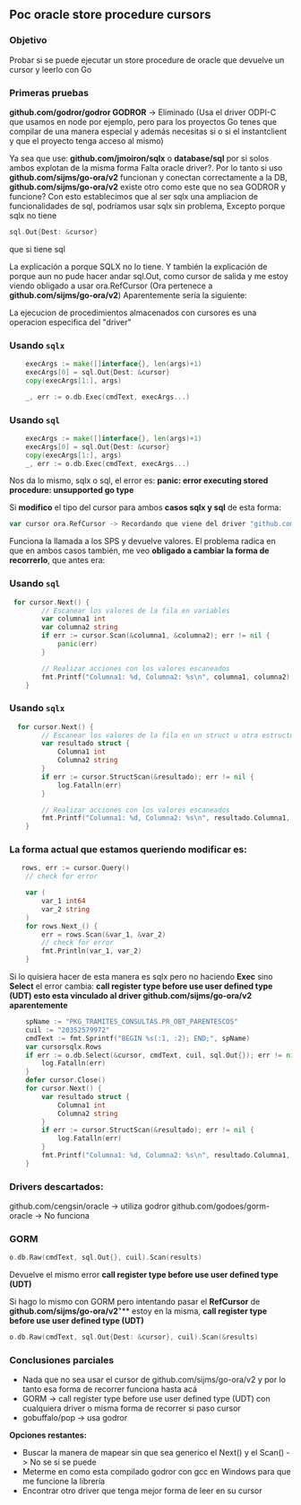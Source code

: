 ## Poc oracle store procedure cursors 

### Objetivo
Probar si se puede ejecutar un store procedure de oracle que devuelve un cursor y leerlo con Go

### Primeras pruebas

**github.com/godror/godror GODROR** -> Eliminado (Usa el driver ODPI-C que usamos en node por ejemplo, pero para los proyectos Go tenes que compilar de una manera especial y además necesitas si o si el instantclient y que el proyecto tenga acceso al mismo)


Ya sea que use: **github.com/jmoiron/sqlx** o **database/sql** por si solos ambos explotan de la misma forma Falta oracle driver?. Por lo tanto si uso **github.com/sijms/go-ora/v2** funcionan y conectan correctamente a la DB, **github.com/sijms/go-ora/v2** existe otro como este que no sea GODROR y funcione?
Con esto establecimos que al ser sqlx una ampliacion de funcionalidades de sql, podríamos usar sqlx sin problema, Excepto porque sqlx no tiene 
``` go
sql.Out{Dest: &cursor}
```
que si tiene sql 

La explicación a porque SQLX no lo tiene. Y también la explicación de porque aun no pude hacer andar sql.Out, como cursor de salida y me estoy viendo obligado a usar ora.RefCursor (Ora pertenece a **github.com/sijms/go-ora/v2**)
Aparentemente sería la siguiente:

La ejecucion de procedimientos almacenados con cursores es una operacion especifica del "driver"

### Usando `sqlx`
``` go  var cursor *sqlx.Rows
    execArgs := make([]interface{}, len(args)+1)
    execArgs[0] = sql.Out{Dest: &cursor}
    copy(execArgs[1:], args)

    _, err := o.db.Exec(cmdText, execArgs...)
```
### Usando `sql`

``` go      var cursor *sql.Rows
    execArgs := make([]interface{}, len(args)+1)
    execArgs[0] = sql.Out{Dest: &cursor}
    copy(execArgs[1:], args)
    _, err := o.db.Exec(cmdText, execArgs...)
```

Nos da lo mismo, sqlx o sql, el error es: **panic: error executing stored procedure: unsupported go type**



Si **modifico** el tipo del cursor para ambos **casos sqlx y sql** de esta forma:

```go  
var cursor ora.RefCursor -> Recordando que viene del driver "github.com/sijms/go-ora/v2"
```


Funciona la llamada a los SPS y devuelve valores. El problema radica en que en ambos casos también, me veo **obligado a cambiar  la forma de recorrerlo**, que antes era:

### Usando `sql`
```go
 for cursor.Next() {
        // Escanear los valores de la fila en variables
        var columna1 int
        var columna2 string
        if err := cursor.Scan(&columna1, &columna2); err != nil {
            panic(err)
        }

        // Realizar acciones con los valores escaneados
        fmt.Printf("Columna1: %d, Columna2: %s\n", columna1, columna2)
    }
```

### Usando `sqlx`
```go
  for cursor.Next() {
        // Escanear los valores de la fila en un struct u otra estructura
        var resultado struct {
            Columna1 int
            Columna2 string
        }
        if err := cursor.StructScan(&resultado); err != nil {
            log.Fatalln(err)
        }

        // Realizar acciones con los valores escaneados
        fmt.Printf("Columna1: %d, Columna2: %s\n", resultado.Columna1, resultado.Columna2)
    }
```

### La forma actual que estamos queriendo modificar es:

```go
   rows, err := cursor.Query()
    // check for error

    var (
        var_1 int64
        var_2 string
    )
    for rows.Next_() {
        err = rows.Scan(&var_1, &var_2)
        // check for error
        fmt.Println(var_1, var_2)
    }
```

Si lo quisiera hacer de esta manera  es sqlx pero no haciendo **Exec** sino **Select** el error cambia:
**call register type before use user defined type (UDT) esto esta vinculado al driver github.com/sijms/go-ora/v2 aparentemente**

```go
    spName := "PKG_TRAMITES_CONSULTAS.PR_OBT_PARENTESCOS"
    cuil := "20352579972" 
    cmdText := fmt.Sprintf("BEGIN %s(:1, :2); END;", spName)
    var cursorsqlx.Rows
    if err := o.db.Select(&cursor, cmdText, cuil, sql.Out{}); err != nil {
        log.Fatalln(err)
    }
    defer cursor.Close()
    for cursor.Next() {
        var resultado struct {
            Columna1 int
            Columna2 string
        }
        if err := cursor.StructScan(&resultado); err != nil {
            log.Fatalln(err)
        }
        fmt.Printf("Columna1: %d, Columna2: %s\n", resultado.Columna1, resultado.Columna2)
    }
```

### Drivers descartados:

github.com/cengsin/oracle -> utiliza godror
github.com/godoes/gorm-oracle -> No funciona


### GORM 

```go
o.db.Raw(cmdText, sql.Out{}, cuil).Scan(results)
```
Devuelve el mismo error **call register type before use user defined type (UDT)**


Si hago lo mismo con GORM pero intentando pasar el **RefCursor** de **github.com/sijms/go-ora/v2**"** estoy en la misma, **call register type before use user defined type (UDT)**
```go
o.db.Raw(cmdText, sql.Out{Dest: &cursor}, cuil).Scan(&results)
```

### Conclusiones parciales 

- Nada que no sea usar el cursor de github.com/sijms/go-ora/v2 y por lo tanto esa forma de recorrer funciona hasta acá
- GORM -> call register type before use user defined type (UDT) con cualquiera driver o misma forma de recorrer si paso cursor
- gobuffalo/pop -> usa godror

**Opciones restantes:**
- Buscar la manera de mapear sin que sea generico el Next() y el Scan() -> No se si se puede
- Meterme en como esta compilado godror con gcc en Windows para que me funcione la librería
- Encontrar otro driver que tenga mejor forma de leer en su cursor